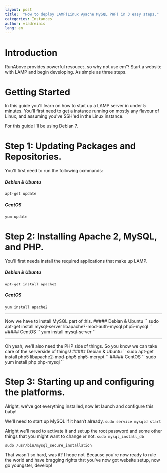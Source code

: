 ```yaml
---
layout: post
title:  "How to deploy LAMP(Linux Apache MySQL PHP) in 3 easy steps."
categories: Instances
author: vladreinis
lang: en
---
```


# Introduction #
RunAbove provides powerful resouces, so why not use em'? Start a website with LAMP and begin developing. As simple as three steps.

# Getting Started #
In this guide you'll learn on how to start up a LAMP server in under 5 minutes.
You'll first need to get a instance running on mostly any flavour of Linux, and assuming you've SSH'ed in the Linux instance.

For this guide I'll be using Debian 7.

# Step 1: Updating Packages and Repositories. #

You'll first need to run the following commands:

##### Debian & Ubuntu
`` apt-get update ``

##### CentOS 
`` yum update ``

# Step 2: Installing Apache 2, MySQL, and PHP. #
You'll first needa install the required applications that make up LAMP.

##### Debian & Ubuntu 
`` apt-get install apache2 ``
##### CentOS 
`` yum install apache2 ``
<hr>
Now we have to install MySQL part of this.
##### Debian & Ubuntu 
`` sudo apt-get install mysql-server libapache2-mod-auth-mysql php5-mysql ``
##### CentOS 
`` yum install mysql-server ``
<hr>
Oh yeah, we'll also need the PHP side of things. So you know we can take care of the serverside of things! 
##### Debian & Ubuntu 
`` sudo apt-get install php5 libapache2-mod-php5 php5-mcrypt ``
##### CentOS 
`` sudo yum install php php-mysql ``

# Step 3: Starting up and configuring the platforms. #

Alright, we've got everything installed, now let launch and configure this baby! 

We'll need to start up MySQL if it hasn't already.
`` sudo service mysqld start ``

Alright we'll need to activate it and set up the root password and some other things that you might want to change or not.
`` sudo mysql_install_db ``

`` sudo /usr/bin/mysql_secure_installation ``

That wasn't so hard, was it? I hope not. Because you're now ready to rule the world and have bragging rights that you've now got website setup, now go youngster, develop!


